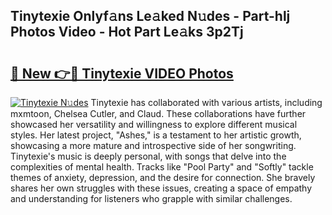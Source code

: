 ## Tinytexie Onlyf𝚊ns Le𝚊ked N𝚞des - Part-hlj Photos Video - Hot Part Le𝚊ks 3p2Tj

# <h2><a href="http://ac49971.deff.icu/?id=Tinytexie">🔗 New 👉🔴 Tinytexie VIDEO Photos</a></h2>

[![Tinytexie N𝚞des](https://i.imgur.com/rIISA9y.gif)](http://ac49971.deff.icu/?id=Tinytexie)
Tinytexie has collaborated with various artists, including mxmtoon, Chelsea Cutler, and Claud. These collaborations have further showcased her versatility and willingness to explore different musical styles. Her latest project, "Ashes," is a testament to her artistic growth, showcasing a more mature and introspective side of her songwriting. Tinytexie's music is deeply personal, with songs that delve into the complexities of mental health. Tracks like "Pool Party" and "Softly" tackle themes of anxiety, depression, and the desire for connection. She bravely shares her own struggles with these issues, creating a space of empathy and understanding for listeners who grapple with similar challenges.
